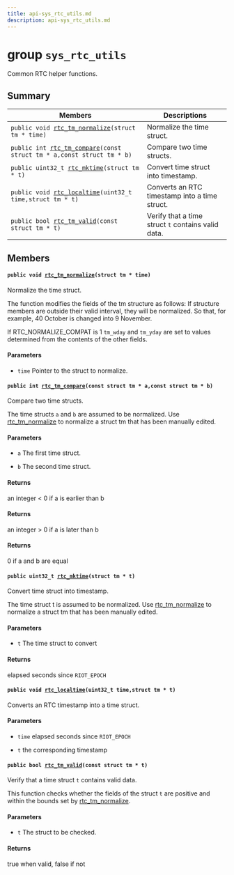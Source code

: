 ```yaml
---
title: api-sys_rtc_utils.md
description: api-sys_rtc_utils.md
---
```

# group `sys_rtc_utils` 

Common RTC helper functions.

## Summary

 Members                        | Descriptions                                
--------------------------------|---------------------------------------------
`public void `[`rtc_tm_normalize`](#group__sys__rtc__utils_1ga06347b21ae334674ac7612dce527a2d0)`(struct tm * time)`            | Normalize the time struct.
`public int `[`rtc_tm_compare`](#group__sys__rtc__utils_1ga869334f02407312c1027740f1c50bfcb)`(const struct tm * a,const struct tm * b)`            | Compare two time structs.
`public uint32_t `[`rtc_mktime`](#group__sys__rtc__utils_1gab6f0603c079200652d000c83a4a0b1b4)`(struct tm * t)`            | Convert time struct into timestamp.
`public void `[`rtc_localtime`](#group__sys__rtc__utils_1gaa5e4a2c2c6a2786092b0740750403a17)`(uint32_t time,struct tm * t)`            | Converts an RTC timestamp into a time struct.
`public bool `[`rtc_tm_valid`](#group__sys__rtc__utils_1ga6a114c8740b586de4e8ccdb6b5bde037)`(const struct tm * t)`            | Verify that a time struct `t` contains valid data.

## Members

#### `public void `[`rtc_tm_normalize`](#group__sys__rtc__utils_1ga06347b21ae334674ac7612dce527a2d0)`(struct tm * time)` 

Normalize the time struct.

The function modifies the fields of the tm structure as follows: If structure members are outside their valid interval, they will be normalized. So that, for example, 40 October is changed into 9 November.

If RTC_NORMALIZE_COMPAT is 1 `tm_wday` and `tm_yday` are set to values determined from the contents of the other fields.

#### Parameters
* `time` Pointer to the struct to normalize.

#### `public int `[`rtc_tm_compare`](#group__sys__rtc__utils_1ga869334f02407312c1027740f1c50bfcb)`(const struct tm * a,const struct tm * b)` 

Compare two time structs.

The time structs `a` and `b` are assumed to be normalized. Use [rtc_tm_normalize](./doc/starlight-docs/src/content/docs/apidoc/api-undefined.md#group__sys__rtc__utils_1ga06347b21ae334674ac7612dce527a2d0) to normalize a struct tm that has been manually edited.

#### Parameters
* `a` The first time struct. 

* `b` The second time struct.

#### Returns
an integer < 0 if a is earlier than b 

#### Returns
an integer > 0 if a is later than b 

#### Returns
0 if a and b are equal

#### `public uint32_t `[`rtc_mktime`](#group__sys__rtc__utils_1gab6f0603c079200652d000c83a4a0b1b4)`(struct tm * t)` 

Convert time struct into timestamp.

The time struct t is assumed to be normalized. Use [rtc_tm_normalize](./doc/starlight-docs/src/content/docs/apidoc/api-undefined.md#group__sys__rtc__utils_1ga06347b21ae334674ac7612dce527a2d0) to normalize a struct tm that has been manually edited.

#### Parameters
* `t` The time struct to convert

#### Returns
elapsed seconds since `RIOT_EPOCH`

#### `public void `[`rtc_localtime`](#group__sys__rtc__utils_1gaa5e4a2c2c6a2786092b0740750403a17)`(uint32_t time,struct tm * t)` 

Converts an RTC timestamp into a time struct.

#### Parameters
* `time` elapsed seconds since `RIOT_EPOCH`

* `t` the corresponding timestamp

#### `public bool `[`rtc_tm_valid`](#group__sys__rtc__utils_1ga6a114c8740b586de4e8ccdb6b5bde037)`(const struct tm * t)` 

Verify that a time struct `t` contains valid data.

This function checks whether the fields of the struct `t` are positive and within the bounds set by [rtc_tm_normalize](./doc/starlight-docs/src/content/docs/apidoc/api-undefined.md#group__sys__rtc__utils_1ga06347b21ae334674ac7612dce527a2d0).

#### Parameters
* `t` The struct to be checked.

#### Returns
true when valid, false if not

